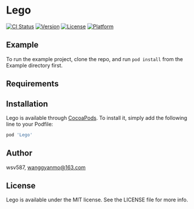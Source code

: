# Lego

[![CI Status](https://img.shields.io/travis/wsv587/Lego.svg?style=flat)](https://travis-ci.org/wsv587/Lego)
[![Version](https://img.shields.io/cocoapods/v/Lego.svg?style=flat)](https://cocoapods.org/pods/Lego)
[![License](https://img.shields.io/cocoapods/l/Lego.svg?style=flat)](https://cocoapods.org/pods/Lego)
[![Platform](https://img.shields.io/cocoapods/p/Lego.svg?style=flat)](https://cocoapods.org/pods/Lego)

## Example

To run the example project, clone the repo, and run `pod install` from the Example directory first.

## Requirements

## Installation

Lego is available through [CocoaPods](https://cocoapods.org). To install
it, simply add the following line to your Podfile:

```ruby
pod 'Lego'
```

## Author

wsv587, wanggyanmo@163.com

## License

Lego is available under the MIT license. See the LICENSE file for more info.
